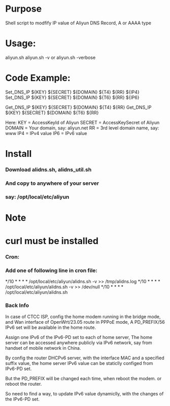 # Purpose
  Shell script to modfify IP value of Aliyun DNS Record,  A or AAAA type


# Usage:  
  aliyun.sh
  aliyun.sh -v  or aliyun.sh -verbose


# Code Example:
  Set_DNS_IP ${KEY} ${SECRET} ${DOMAIN} ${T4} ${RR}  ${IP4}
  Set_DNS_IP ${KEY} ${SECRET} ${DOMAIN} ${T6} ${RR}  ${IP6}

  Get_DNS_IP ${KEY} ${SECRET} ${DOMAIN} ${T4} ${RR}
  Get_DNS_IP ${KEY} ${SECRET} ${DOMAIN} ${T6} ${RR}
  
  Here:
  KEY       = AccessKeyId of Aliyun
  SECRET    = AccessKeySecret of Aliyun
  DOMAIN    = Your domain,  say: aliyun.net
  RR        = 3rd level domain name,  say:  www
  IP4       = IPv4 value
  IP6       = IPv6 value

  
# Install
  ### Download alidns.sh, alidns_util.sh
  ### And copy to anywhere of your server
  ### say:  /opt/local/etc/aliyun

# Note 
  # curl must be installed


### Cron:
### Add one of following line in cron file:
   */10 * * * *  /opt/local/etc/aliyun/alidns.sh -v >> /tmp/alidns.log
   */10 * * * *  /opt/local/etc/aliyun/alidns.sh -v >> /dev/null
   */10 * * * *  /opt/local/etc/aliyun/alidns.sh


### Back Info
In case of CTCC ISP, config the home modem running in the bridge mode, and Wan interface of OpenWrt/23.05 route in PPPoE mode,
A PD_PREFIX/56 IPv6 set will be available in the home route.

Assign one IPv6 of the IPv6-PD set to each of home server,
The home server can be accessed anywhere publicly via IPv6 network, 
say from handset of mobile network in China.

By config the router DHCPv6 server,  with the interface MAC and a specified suffix value,
the home server IPv6 value can be staticlly configed from IPv6-PD set.

But the PD_PREFIX will be changed each time,
when reboot the modem. or reboot the router.

So need to find a way, 
to update IPv6 value dynamiclly,
with the changes of the IPv6-PD set.

